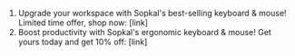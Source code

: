 1. Upgrade your workspace with Sopkal's best-selling keyboard & mouse! Limited time offer, shop now: [link]
2. Boost productivity with Sopkal's ergonomic keyboard & mouse! Get yours today and get 10% off: [link]
